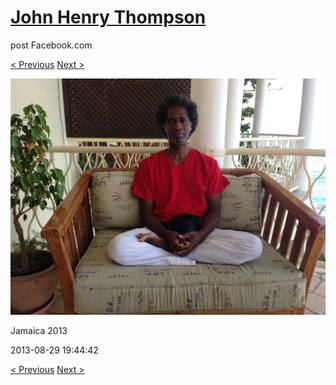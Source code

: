 # [John Henry Thompson](../README.md)
post Facebook.com

[< Previous](2013-08-29-44.md) [Next >](2013-08-29-46.md)

[![](../media/2013-08-29/Jamaica-2056.jpg)](../README.md)

Jamaica 2013

2013-08-29 19:44:42

[< Previous](2013-08-29-44.md) [Next >](2013-08-29-46.md)